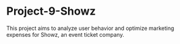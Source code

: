 # Project-9-Showz
This project aims to analyze user behavior and optimize marketing expenses for Showz, an event ticket company.
